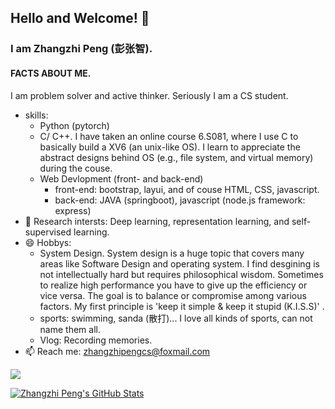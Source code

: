## Hello and Welcome! 👋


### I am Zhangzhi Peng (彭张智).


#### FACTS ABOUT ME.
I am problem solver and active thinker. Seriously I am a CS student.
- skills:
    - Python (pytorch)
    - C/ C++. I have taken an online course 6.S081, where I use C to basically build a XV6 (an unix-like OS). I learn to appreciate the abstract designs behind OS (e.g., file system, and virtual memory) during the couse. 
    - Web Devlopment (front- and back-end)
        - front-end: bootstrap, layui, and of couse HTML, CSS, javascript.
        - back-end: JAVA (springboot), javascript (node.js framework: express) 
- 👯 Research intersts: Deep learning, representation learning, and self-supervised learning.
- 😄 Hobbys: 
    - System Design. System design is a huge topic that covers many areas like Software Design and operating system. I find desgining is not intellectually hard but requires philosophical wisdom. Sometimes to realize high performance you have to give up the efficiency or vice versa. The goal is to balance or compromise among various factors. My first principle is 'keep it simple & keep it stupid (K.I.S.S)' . 
    - sports: swimming, sanda (散打)... I love all kinds of sports, can not name them all. 
    - Vlog: Recording memories.
- 📫 Reach me: zhangzhipengcs@foxmail.com



![](https://github-readme-stats.vercel.app/api?username=pengzhangzhi&theme=dark)


<a href="https://github.com/pengzhangzhi/pengzhangzhi">
  <img align="center" src="https://github-readme-stats.vercel.app/api/top-langs/?username=pengzhangzhi&hide=c%2B%2B,c,matlab,assembly&title_color=6aa6f8&text_color=8a919a&icon_color=6aa6f8&bg_color=22272e" alt="Zhangzhi Peng's GitHub Stats" />
</a>
